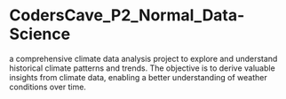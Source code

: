 # CodersCave_P2_Normal_Data-Science
a comprehensive climate data analysis project to explore and
understand historical climate patterns and trends. The objective is to derive
valuable insights from climate data, enabling a better understanding of weather
conditions over time.
